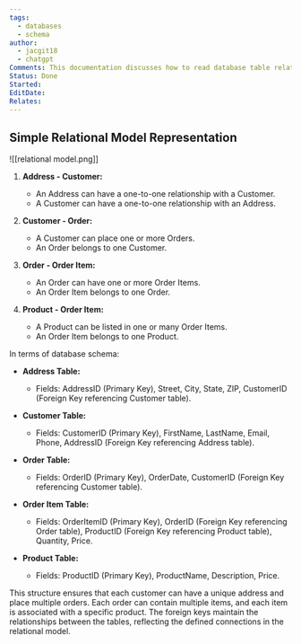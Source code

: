 ```yaml
---
tags:
  - databases
  - schema
author:
  - jacgit18
  - chatgpt
Comments: This documentation discusses how to read database table relationships.
Status: Done
Started: 
EditDate: 
Relates:
---
```

## Simple Relational Model Representation


![[relational model.png]]

1. **Address - Customer:**
   - An Address can have a one-to-one relationship with a Customer.
   - A Customer can have a one-to-one relationship with an Address.

2. **Customer - Order:**
   - A Customer can place one or more Orders.
   - An Order belongs to one Customer.

3. **Order - Order Item:**
   - An Order can have one or more Order Items.
   - An Order Item belongs to one Order.

4. **Product - Order Item:**
   - A Product can be listed in one or many Order Items.
   - An Order Item belongs to one Product.

In terms of database schema:

- **Address Table:**
  - Fields: AddressID (Primary Key), Street, City, State, ZIP, CustomerID (Foreign Key referencing Customer table).

- **Customer Table:**
  - Fields: CustomerID (Primary Key), FirstName, LastName, Email, Phone, AddressID (Foreign Key referencing Address table).

- **Order Table:**
  - Fields: OrderID (Primary Key), OrderDate, CustomerID (Foreign Key referencing Customer table).

- **Order Item Table:**
  - Fields: OrderItemID (Primary Key), OrderID (Foreign Key referencing Order table), ProductID (Foreign Key referencing Product table), Quantity, Price.

- **Product Table:**
  - Fields: ProductID (Primary Key), ProductName, Description, Price.

This structure ensures that each customer can have a unique address and place multiple orders. Each order can contain multiple items, and each item is associated with a specific product. The foreign keys maintain the relationships between the tables, reflecting the defined connections in the relational model.